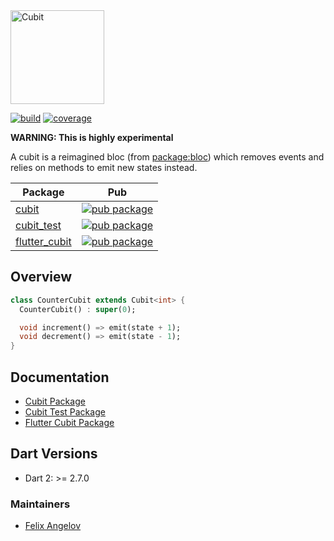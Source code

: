 <img src="https://raw.githubusercontent.com/felangel/cubit/master/assets/cubit_full.png" height="150" alt="Cubit" />

[![build](https://github.com/felangel/cubit/workflows/build/badge.svg)](https://github.com/felangel/cubit/actions)
[![coverage](https://github.com/felangel/cubit/blob/master/packages/cubit/coverage_badge.svg)](https://github.com/felangel/cubit/actions)

**WARNING: This is highly experimental**

A cubit is a reimagined bloc (from [package:bloc](https://pub.dev/packages/bloc)) which removes events and relies on methods to emit new states instead.

| Package                                                                               | Pub                                                                                                      |
| ------------------------------------------------------------------------------------- | -------------------------------------------------------------------------------------------------------- |
| [cubit](https://github.com/felangel/cubit/tree/master/packages/cubit)                 | [![pub package](https://img.shields.io/pub/v/cubit.svg)](https://pub.dev/packages/cubit)                 |
| [cubit_test](https://github.com/felangel/cubit/tree/master/packages/cubit_test)       | [![pub package](https://img.shields.io/pub/v/cubit_test.svg)](https://pub.dev/packages/cubit_test)       |
| [flutter_cubit](https://github.com/felangel/cubit/tree/master/packages/flutter_cubit) | [![pub package](https://img.shields.io/pub/v/flutter_cubit.svg)](https://pub.dev/packages/flutter_cubit) |

## Overview

```dart
class CounterCubit extends Cubit<int> {
  CounterCubit() : super(0);

  void increment() => emit(state + 1);
  void decrement() => emit(state - 1);
}
```

## Documentation

- [Cubit Package](https://github.com/felangel/cubit/tree/master/packages/cubit/README.md)
- [Cubit Test Package](https://github.com/felangel/cubit/tree/master/packages/cubit_test/README.md)
- [Flutter Cubit Package](https://github.com/felangel/cubit/tree/master/packages/flutter_cubit/README.md)

## Dart Versions

- Dart 2: >= 2.7.0

### Maintainers

- [Felix Angelov](https://github.com/felangel)
